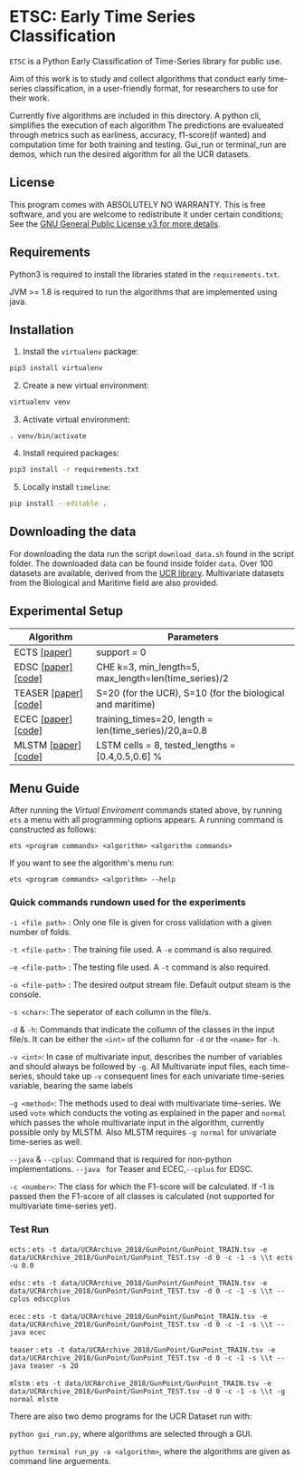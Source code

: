 # ETSC: Early Time Series Classification

`ETSC` is a Python Early Classification of Time-Series library for public use.

Aim of this work is to study and collect algorithms that conduct early time-series classification, in a user-friendly format, for researchers to use for their work.

Currently five algorithms are included in this directory. A python cli, simplifies the execution of each algorithm
The predictions are evalueated through metrics such as earliness, accuracy, f1-score(if wanted) and computation time for both training and testing.
Gui_run or terminal_run are demos, which run the desired algorithm for all the UCR datasets.

## License

This program comes with ABSOLUTELY NO WARRANTY. This is free software, and you are welcome to redistribute it under certain conditions; See the [GNU General Public License v3 for more details](http://www.gnu.org/licenses/gpl-3.0.en.html).

## Requirements

Python3 is required to install the libraries stated in the `requirements.txt`.

JVM >= 1.8 is required to run the algorithms that are implemented using java.

## Installation
1. Install the `virtualenv` package:

```bash
pip3 install virtualenv
```

2. Create a new virtual environment:

```bash
virtualenv venv
```

3. Activate virtual environment:

```
. venv/bin/activate
```

4. Install required packages:

```bash
pip3 install -r requirements.txt
```

5. Locally install `timeline`:

```bash
pip install --editable .
```

## Downloading the data

For downloading the data run the script `download_data.sh` found in the script folder. The downloaded data can be found inside folder `data`.
Over 100 datasets are available, derived from the [UCR library](https://www.cs.ucr.edu/%7Eeamonn/time_series_data_2018/). Multivariate datasets from the Biological and Maritime field are also provided.
## Experimental Setup

| Algorithm | Parameters |
|---|---|
| ECTS [\[paper\]](https://link.springer.com/article/10.1007/s10115-011-0400-x) | support = 0 |
| EDSC [\[paper\]](https://epubs.siam.org/doi/10.1137/1.9781611972818.22) [\[code\]](https://drive.google.com/file/d/0BxY8OirJ0-gdbnBYNnRNbW9xeTQ/view) | CHE k=3, min_length=5, max_length=len(time_series)/2 |
| TEASER [\[paper\]](https://link.springer.com/article/10.1007/s10618-020-00690-z) [\[code\]](https://github.com/patrickzib/SFA) | S=20 (for the UCR), S=10 (for the biological and maritime) |
| ECEC [\[paper\]](https://ieeexplore.ieee.org/stamp/stamp.jsp?arnumber=8765556) [\[code\]](https://github.com/junweilvhfut/ECEC)| training_times=20, length = len(time_series)/20,a=0.8 |
| MLSTM [\[paper\]](https://www.sciencedirect.com/science/article/abs/pii/S0893608019301200?via%3Dihub) [\[code\]](https://github.com/titu1994/MLSTM-FCN) | LSTM cells = 8, tested_lengths = [0.4,0.5,0.6] %  |

## Menu Guide

After running the <em> Virtual Enviroment </em> commands stated above, by running `ets` a menu with all programming options appears.
A running command is constructed as follows:

`ets <program commands> <algorithm> <algorithm commands>`

If you want to see the algorithm's menu run:

`ets <program commands> <algorithm> --help`

### Quick commands rundown used for the experiments

`-i <file path>` : Only one file is given for cross validation with a given number of folds.

`-t <file-path>` : The training file used. A `-e` command is also required.

`-e <file-path>` : The testing file used. A `-t` command is also required.

`-o <file-path>` : The desired output stream file. Default output steam is the console.

`-s <char>`: The seperator of each collumn in the file/s.

`-d` & `-h`: Commands that indicate the collumn of the classes in the input file/s. It can be either the `<int>` of the collumn for `-d` or the `<name>` for `-h`.

`-v <int>`: In case of multivariate input, describes the number of variables and should always be followed by `-g`. All Multivariate input files, each time-series, should take up `-v` consequent lines for each univariate time-series variable, bearing the same labels

`-g <method>`: The methods used to deal with multivariate time-series. We used `vote` which conducts the voting as explained in the paper and `normal` which passes the whole multivariate input in the algorithm, currently possible only by MLSTM. Also MLSTM requires `-g normal` for univariate time-series as well.

`--java` & `--cplus`: Command that is required for non-python implementations. `--java ` for Teaser and ECEC,`--cplus` for EDSC.

`-c <number>`: The class for which the F1-score will be calculated. If -1 is passed then the F1-score of all classes is calculated (not supported for multivariate time-series yet).


### Test Run

`ects` : `ets -t data/UCRArchive_2018/GunPoint/GunPoint_TRAIN.tsv -e data/UCRArchive_2018/GunPoint/GunPoint_TEST.tsv -d 0 -c -1 -s \\t ects -u 0.0`

`edsc` : `ets -t data/UCRArchive_2018/GunPoint/GunPoint_TRAIN.tsv -e data/UCRArchive_2018/GunPoint/GunPoint_TEST.tsv -d 0 -c -1 -s \\t --cplus edsccplus`

`ecec` : `ets -t data/UCRArchive_2018/GunPoint/GunPoint_TRAIN.tsv -e data/UCRArchive_2018/GunPoint/GunPoint_TEST.tsv -d 0 -c -1 -s \\t --java ecec`

`teaser` : `ets -t data/UCRArchive_2018/GunPoint/GunPoint_TRAIN.tsv -e data/UCRArchive_2018/GunPoint/GunPoint_TEST.tsv -d 0 -c -1 -s \\t --java teaser -s 20`

`mlstm` : `ets -t data/UCRArchive_2018/GunPoint/GunPoint_TRAIN.tsv -e data/UCRArchive_2018/GunPoint/GunPoint_TEST.tsv -d 0 -c -1 -s \\t -g normal mlstm`

There are also two demo programs for the UCR Dataset run with:

`python gui_run.py`, where algorithms are selected through a GUI.

`python terminal run_py -a <algorithm>`, where the algorithms are given as command line arguements.
